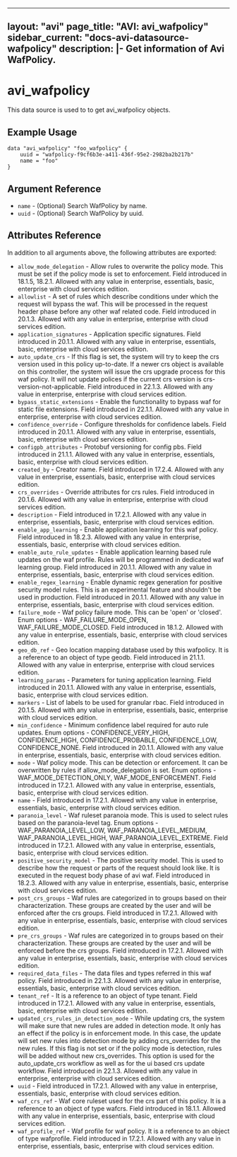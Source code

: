 <!--
    Copyright 2021 VMware, Inc.
    SPDX-License-Identifier: Mozilla Public License 2.0
-->
---
layout: "avi"
page_title: "AVI: avi_wafpolicy"
sidebar_current: "docs-avi-datasource-wafpolicy"
description: |-
  Get information of Avi WafPolicy.
---

# avi_wafpolicy

This data source is used to to get avi_wafpolicy objects.

## Example Usage

```hcl
data "avi_wafpolicy" "foo_wafpolicy" {
    uuid = "wafpolicy-f9cf6b3e-a411-436f-95e2-2982ba2b217b"
    name = "foo"
}
```

## Argument Reference

* `name` - (Optional) Search WafPolicy by name.
* `uuid` - (Optional) Search WafPolicy by uuid.

## Attributes Reference

In addition to all arguments above, the following attributes are exported:

* `allow_mode_delegation` - Allow rules to overwrite the policy mode. This must be set if the policy mode is set to enforcement. Field introduced in 18.1.5, 18.2.1. Allowed with any value in enterprise, essentials, basic, enterprise with cloud services edition.
* `allowlist` - A set of rules which describe conditions under which the request will bypass the waf. This will be processed in the request header phase before any other waf related code. Field introduced in 20.1.3. Allowed with any value in enterprise, enterprise with cloud services edition.
* `application_signatures` - Application specific signatures. Field introduced in 20.1.1. Allowed with any value in enterprise, essentials, basic, enterprise with cloud services edition.
* `auto_update_crs` - If this flag is set, the system will try to keep the crs version used in this policy up-to-date. If a newer crs object is available on this controller, the system will issue the crs upgrade process for this waf policy. It will not update polices if the current crs version is crs-version-not-applicable. Field introduced in 22.1.3. Allowed with any value in enterprise, enterprise with cloud services edition.
* `bypass_static_extensions` - Enable the functionality to bypass waf for static file extensions. Field introduced in 22.1.1. Allowed with any value in enterprise, enterprise with cloud services edition.
* `confidence_override` - Configure thresholds for confidence labels. Field introduced in 20.1.1. Allowed with any value in enterprise, essentials, basic, enterprise with cloud services edition.
* `configpb_attributes` - Protobuf versioning for config pbs. Field introduced in 21.1.1. Allowed with any value in enterprise, essentials, basic, enterprise with cloud services edition.
* `created_by` - Creator name. Field introduced in 17.2.4. Allowed with any value in enterprise, essentials, basic, enterprise with cloud services edition.
* `crs_overrides` - Override attributes for crs rules. Field introduced in 20.1.6. Allowed with any value in enterprise, enterprise with cloud services edition.
* `description` - Field introduced in 17.2.1. Allowed with any value in enterprise, essentials, basic, enterprise with cloud services edition.
* `enable_app_learning` - Enable application learning for this waf policy. Field introduced in 18.2.3. Allowed with any value in enterprise, essentials, basic, enterprise with cloud services edition.
* `enable_auto_rule_updates` - Enable application learning based rule updates on the waf profile. Rules will be programmed in dedicated waf learning group. Field introduced in 20.1.1. Allowed with any value in enterprise, essentials, basic, enterprise with cloud services edition.
* `enable_regex_learning` - Enable dynamic regex generation for positive security model rules. This is an experimental feature and shouldn't be used in production. Field introduced in 20.1.1. Allowed with any value in enterprise, essentials, basic, enterprise with cloud services edition.
* `failure_mode` - Waf policy failure mode. This can be 'open' or 'closed'. Enum options - WAF_FAILURE_MODE_OPEN, WAF_FAILURE_MODE_CLOSED. Field introduced in 18.1.2. Allowed with any value in enterprise, essentials, basic, enterprise with cloud services edition.
* `geo_db_ref` - Geo location mapping database used by this wafpolicy. It is a reference to an object of type geodb. Field introduced in 21.1.1. Allowed with any value in enterprise, enterprise with cloud services edition.
* `learning_params` - Parameters for tuning application learning. Field introduced in 20.1.1. Allowed with any value in enterprise, essentials, basic, enterprise with cloud services edition.
* `markers` - List of labels to be used for granular rbac. Field introduced in 20.1.5. Allowed with any value in enterprise, essentials, basic, enterprise with cloud services edition.
* `min_confidence` - Minimum confidence label required for auto rule updates. Enum options - CONFIDENCE_VERY_HIGH, CONFIDENCE_HIGH, CONFIDENCE_PROBABLE, CONFIDENCE_LOW, CONFIDENCE_NONE. Field introduced in 20.1.1. Allowed with any value in enterprise, essentials, basic, enterprise with cloud services edition.
* `mode` - Waf policy mode. This can be detection or enforcement. It can be overwritten by rules if allow_mode_delegation is set. Enum options - WAF_MODE_DETECTION_ONLY, WAF_MODE_ENFORCEMENT. Field introduced in 17.2.1. Allowed with any value in enterprise, essentials, basic, enterprise with cloud services edition.
* `name` - Field introduced in 17.2.1. Allowed with any value in enterprise, essentials, basic, enterprise with cloud services edition.
* `paranoia_level` - Waf ruleset paranoia  mode. This is used to select rules based on the paranoia-level tag. Enum options - WAF_PARANOIA_LEVEL_LOW, WAF_PARANOIA_LEVEL_MEDIUM, WAF_PARANOIA_LEVEL_HIGH, WAF_PARANOIA_LEVEL_EXTREME. Field introduced in 17.2.1. Allowed with any value in enterprise, essentials, basic, enterprise with cloud services edition.
* `positive_security_model` - The positive security model. This is used to describe how the request or parts of the request should look like. It is executed in the request body phase of avi waf. Field introduced in 18.2.3. Allowed with any value in enterprise, essentials, basic, enterprise with cloud services edition.
* `post_crs_groups` - Waf rules are categorized in to groups based on their characterization. These groups are created by the user and will be enforced after the crs groups. Field introduced in 17.2.1. Allowed with any value in enterprise, essentials, basic, enterprise with cloud services edition.
* `pre_crs_groups` - Waf rules are categorized in to groups based on their characterization. These groups are created by the user and will be  enforced before the crs groups. Field introduced in 17.2.1. Allowed with any value in enterprise, essentials, basic, enterprise with cloud services edition.
* `required_data_files` - The data files and types referred in this waf policy. Field introduced in 22.1.3. Allowed with any value in enterprise, essentials, basic, enterprise with cloud services edition.
* `tenant_ref` - It is a reference to an object of type tenant. Field introduced in 17.2.1. Allowed with any value in enterprise, essentials, basic, enterprise with cloud services edition.
* `updated_crs_rules_in_detection_mode` - While updating crs, the system will make sure that new rules are added in detection mode. It only has an effect if the policy is in enforcement mode. In this case, the update will set new rules into detection mode by adding crs_overrides for the new rules. If this flag is not set or if the policy mode is detection, rules will be added without new crs_overrides. This option is used for the auto_update_crs workflow as well as for the ui based crs update workflow. Field introduced in 22.1.3. Allowed with any value in enterprise, enterprise with cloud services edition.
* `uuid` - Field introduced in 17.2.1. Allowed with any value in enterprise, essentials, basic, enterprise with cloud services edition.
* `waf_crs_ref` - Waf core ruleset used for the crs part of this policy. It is a reference to an object of type wafcrs. Field introduced in 18.1.1. Allowed with any value in enterprise, essentials, basic, enterprise with cloud services edition.
* `waf_profile_ref` - Waf profile for waf policy. It is a reference to an object of type wafprofile. Field introduced in 17.2.1. Allowed with any value in enterprise, essentials, basic, enterprise with cloud services edition.

